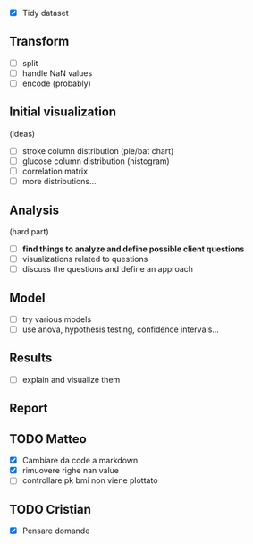 * [X]  Tidy dataset

## Transform

* [ ]  split
* [ ]  handle NaN values
* [ ]  encode (probably)

## Initial visualization

(ideas)

* [ ]  stroke column distribution (pie/bat chart)
* [ ]  glucose column distribution (histogram)
* [ ]  correlation matrix
* [ ]  more distributions...

## Analysis

(hard part)

* [ ]  **find things to analyze and define possible client questions**
* [ ]  visualizations related to questions
* [ ]  discuss the questions and define an approach

## Model

* [ ]  try various models
* [ ]  use anova, hypothesis testing, confidence intervals...

## Results

* [ ]  explain and visualize them

## Report

## TODO Matteo

* [X]  Cambiare da code a markdown
* [X]  rimuovere righe nan value
* [ ]  controllare pk bmi non viene plottato

## TODO Cristian

* [X]  Pensare domande
